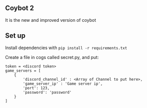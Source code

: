 ## Coybot 2 

It is the new and improved version of coybot

## Set up

Install dependencies with `pip install -r requirements.txt`

Create a file in cogs called secret.py, and put:

```
token = <discord token>
game_servers = [
    {
        'discord_channel_id' : <Array of Channel to put here>,
        'game_server_ip' : 'Game server ip',
        'port': 123,
        'password': 'password'
    }
]
```